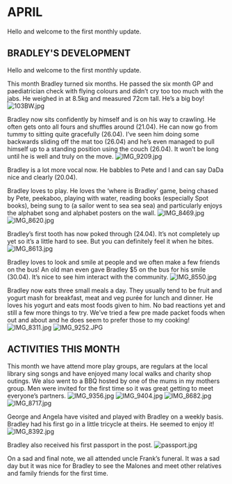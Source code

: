 # APRIL

Hello and welcome to the first monthly update. 

## BRADLEY'S DEVELOPMENT
Hello and welcome to the first monthly update. 

This month Bradley turned six months. He passed the six month GP and paediatrician check with flying colours and didn’t cry too too much with the jabs. He weighed in at 8.5kg and measured 72cm tall. He’s a big boy! 
![103BW.jpg](103BW.jpg "103BW.jpg")

Bradley now sits confidently by himself and is on his way to crawling. He often gets onto all fours and shuffles around (21.04). He can now go from tummy to sitting quite gracefully (26.04). I’ve seen him doing some backwards sliding off the mat too (26.04) and he’s even managed to pull himself up to a standing position using the couch (26.04). It won’t be long until he is well and truly on the move.
![IMG_9209.jpg](IMG_9209.jpg "IMG_9209.jpg")

Bradley is a lot more vocal now. He babbles to Pete and I and can say DaDa nice and clearly (20.04). 

Bradley loves to play. He loves the ‘where is Bradley’ game, being chased by Pete, peekaboo, playing with water, reading books (especially Spot books), being sung to (a sailor went to sea sea sea) and particularly enjoys the alphabet song and alphabet posters on the wall.
![IMG_8469.jpg](IMG_8469.jpg "IMG_8469.jpg")
![IMG_8620.jpg](IMG_8620.jpg "IMG_8620.jpg")

Bradley’s first tooth has now poked through (24.04). It’s not completely up yet so it’s a little hard to see. But you can definitely feel it when he bites. 
![IMG_8613.jpg](IMG_8613.jpg "IMG_8613.jpg")

Bradley loves to look and smile at people and we often make a few friends on the bus! An old man even gave Bradley $5 on the bus for his smile (30.04). It’s nice to see him interact with the community.
![IMG_8550.jpg](IMG_8550.jpg "IMG_8550.jpg")

Bradley now eats three small meals a day. They usually tend to be fruit and yogurt mash for breakfast, meat and veg purée for lunch and dinner. He loves his yogurt and eats most foods given to him. No bad reactions yet and still a few more things to try. We’ve tried a few pre made packet foods when out and about and he does seem to prefer those to my cooking! 
![IMG_8311.jpg](IMG_8311.jpg "IMG_8311.jpg")
![IMG_9252.JPG](IMG_9252.JPG "IMG_9252.JPG")

## ACTIVITIES THIS MONTH
This month we have attend more play groups, are regulars at the local library sing songs and have enjoyed many local walks and charity shop outings. We also went to a BBQ hosted by one of the mums in my mothers group. Men were invited for the first time so it was great getting to meet everyone’s partners. 
![IMG_9356.jpg](IMG_9356.jpg "IMG_9356.jpg")
![IMG_9404.jpg](IMG_9404.jpg "IMG_9404.jpg")
![IMG_8682.jpg](IMG_8682.jpg "IMG_8682.jpg")
![IMG_8717.jpg](IMG_8717.jpg "IMG_8717.jpg")

George and Angela have visited and played with Bradley on a weekly basis. Bradley had his first go in a little tricycle at theirs. He seemed to enjoy it! 
![IMG_8392.jpg](IMG_8392.jpg "IMG_8392.jpg")

Bradley also received his first passport in the post. 
![passport.jpg](passport.jpg "passport.jpg")

On a sad and final note, we all attended uncle Frank’s funeral. It was a sad day but it was nice for Bradley to see the Malones and meet other relatives and family friends for the first time.
